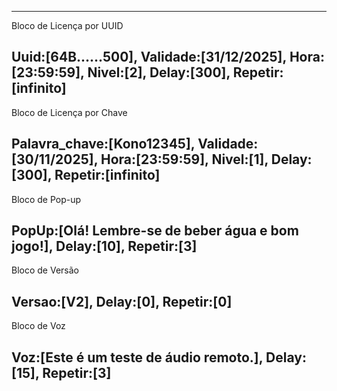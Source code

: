 
---
Bloco de Licença por UUID

Uuid:[64B......500],
Validade:[31/12/2025],
Hora:[23:59:59],
Nivel:[2],
Delay:[300],
Repetir:[infinito]
---


Bloco de Licença por Chave

Palavra_chave:[Kono12345],
Validade:[30/11/2025],
Hora:[23:59:59],
Nivel:[1],
Delay:[300],
Repetir:[infinito]
---


Bloco de Pop-up

PopUp:[Olá! Lembre-se de beber água e bom jogo!],
Delay:[10],
Repetir:[3]
---


Bloco de Versão

Versao:[V2],
Delay:[0],
Repetir:[0]
---


Bloco de Voz

Voz:[Este é um teste de áudio remoto.],
Delay:[15],
Repetir:[3]
---
